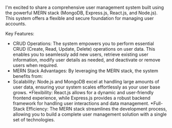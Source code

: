 I'm excited to share a comprehensive user management system built using the powerful MERN stack (MongoDB, Express.js, React.js, and Node.js). This system offers a flexible and secure foundation for managing user accounts.

Key Features:
* CRUD Operations: 
The system empowers you to perform essential CRUD (Create, Read, Update, Delete) operations on user data. This enables you to seamlessly add new users, retrieve existing user information, modify user details as needed, and deactivate or remove users when required.
* MERN Stack Advantages:
 By leveraging the MERN stack, the system benefits from:
* Scalability: Node.js and MongoDB excel at handling large amounts of user data, ensuring your system scales effortlessly as your user base grows.
*Flexibility: React.js allows for a dynamic and user-friendly frontend experience, while Express.js provides a robust backend framework for handling user interactions and data management.
*Full-Stack Efficiency: The MERN stack streamlines the development process, allowing you to build a complete user management solution with a single set of technologies.
